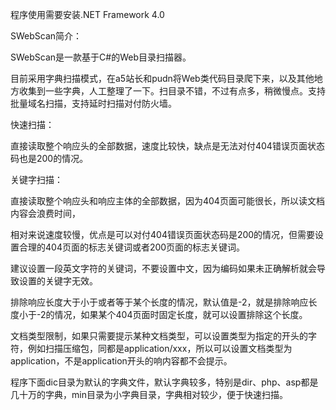 程序使用需要安装.NET Framework 4.0

SWebScan简介：


SWebScan是一款基于C#的Web目录扫描器。

目前采用字典扫描模式，在a5站长和pudn将Web类代码目录爬下来，以及其他地方收集到一些字典，人工整理了一下。扫目录不错，不过有点多，稍微慢点。支持批量域名扫描，支持延时扫描对付防火墙。

快速扫描：

直接读取整个响应头的全部数据，速度比较快，缺点是无法对付404错误页面状态码也是200的情况。

关键字扫描：

直接读取整个响应头和响应主体的全部数据，因为404页面可能很长，所以读文档内容会浪费时间，

相对来说速度较慢，优点是可以对付404错误页面状态码是200的情况，但需要设置合理的404页面的标志关键词或者200页面的标志关键词。

建议设置一段英文字符的关键词，不要设置中文，因为编码如果未正确解析就会导致设置的关键字无效。

排除响应长度大于小于或者等于某个长度的情况，默认值是-2，就是排除响应长度小于-2的情况，如果某个404页面时固定长度，就可以设置排除这个长度。

文档类型限制，如果只需要提示某种文档类型，可以设置类型为指定的开头的字符，例如扫描压缩包，同都是application/xxx，所以可以设置文档类型为application，不是application开头的响内容都不会提示。

程序下面dic目录为默认的字典文件，默认字典较多，特别是dir、php、asp都是几十万的字典，min目录为小字典目录，字典相对较少，便于快速扫描。
